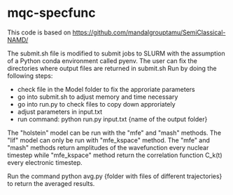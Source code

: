 # mqc-specfunc

This code is based on https://github.com/mandalgrouptamu/SemiClassical-NAMD/

The submit.sh file is modified to submit jobs to SLURM with the assumption of a Python conda environment called pyenv. The user can fix the directories where output files are returned in submit.sh
Run by doing the following steps:
- check file in the Model folder to fix the approriate parameters
- go into submit.sh to adjust memory and time necessary
- go into run.py to check files to copy down approriately
- adjust parameters in input.txt
- run command:
python run.py input.txt {name of the output folder}

The "holstein" model can be run with the "mfe" and "mash" methods. The "lif" model can only be run with "mfe_kspace" method. The "mfe" and "mash" methods return amplitudes of the wavefunction every nuclear timestep while "mfe_kspace" method return the correlation function C_k(t) every electronic timestep.

Run the command
python avg.py {folder with files of different trajectories}
to return the averaged results.
